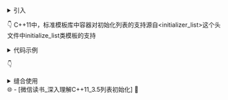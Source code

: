 

<details>
  
<summary>引入</summary>
 在C++98中，标准允许使用花括号"{}"对数组元素进行统一的集合（列表）初始值设定，比如：
  
    ```
      int arr[5] = {0};
      int arr[] = {1, 2, 3, 4} ;
    ```
    
  这些都是合法的表达式。不过一些自定义类型，却无法享受这样便利的初始化。通常，如标准程序库中的vector这样的容器，总是需要声明对象-循环初始化这样的重复动作，这对于使用模板的泛型编程无疑是非常不利的。
</details>

👇
C++11中，标准模板库中容器对初始化列表的支持源自<initializer_list>这个头文件中initialize_list类模板的支持

<details>
<summary>代码示例</summary>

    ```
    
        #include <vector>
        #include <string>
        using namespace std;
        enum Gender {boy, girl};
        class People {
        public:
            People(initializer_list<pair<string, Gender>> l) { // initializer_list的构造函数
                auto i = l.begin();
                for (;i != l.end(); ++i)
                    data.push_back(*i);
            }
        private:
            vector<pair<string, Gender>> data;
        };
        People ship2012 = {{"Garfield", boy}, {"HelloKitty", girl}};
        // 编译选项:g++ -c -std=c++11 3-5-2.cpp
        
    ```
</details>

👇
<details>
  <summary>缝合使用</summary>
  
</details>
🌐
  - [微信读书_深入理解C++11_3.5列表初始化] 💯


[微信读书_深入理解C++11_3.5列表初始化]:https://weread.qq.com/web/reader/596325a059346c59642f910k45c322601945c48cce2e120?
